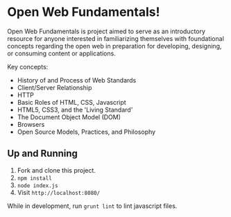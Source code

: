 Open Web Fundamentals!
=====================

Open Web Fundamentals is project aimed to serve as an introductory resource for anyone interested in familiarizing themselves with foundational concepts regarding the open web in preparation for developing, designing, or consuming content or applications.

Key concepts:
- History of and Process of Web Standards
- Client/Server Relationship
- HTTP
- Basic Roles of HTML, CSS, Javascript
- HTML5, CSS3, and the 'Living Standard'
- The Document Object Model (DOM)
- Browsers
- Open Source Models, Practices, and Philosophy

## Up and Running

1. Fork and clone this project. 
2. `npm install`
3. `node index.js`
4. Visit `http://localhost:8080/`

While in development, run `grunt lint` to lint javascript files.
